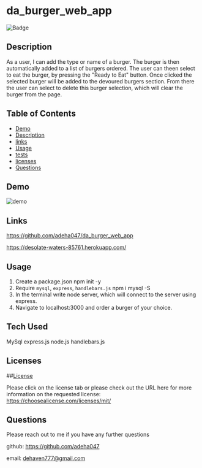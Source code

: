 # da_burger_web_app


  ![Badge](https://img.shields.io/badge/license-MIT-blue)

  ## Description 

  As a user, I can add the type or name of a burger. The burger is then automatically added to a list of burgers ordered. The user can theen select to eat the burger, by pressing the "Ready to Eat" button. Once clicked the selected burger will be added to the devoured burgers section. From there the user can select to delete this burger selection, which will clear the burger from the page. 


## Table of Contents

* [Demo](#demo)
* [Description](#Description)
* [links](#links)
* [Usage](#Usage)
* [tests](#tests)
* [licenses](#licenses)
* [Questions](#Questions)


## Demo

![demo](/assets/da_burger_app.gif)

## Links 


https://github.com/adeha047/da_burger_web_app

https://desolate-waters-85761.herokuapp.com/



## Usage

1. Create a package.json
npm init -y
2. Require `mysql`, `express`, `handlebars.js`
npm i mysql -S
3. In the terminal write node server, which will connect to the server using express. 
4. Navigate to localhost:3000 and order a burger of your choice. 


## Tech Used

MySql
express.js
node.js
handlebars.js


## Licenses

##[License](https://choosealicense.com/licenses/mit/)

Please click on the license tab or please check out the URL here for more information on the requested license: https://choosealicense.com/licenses/mit/


## Questions

Please reach out to me if you have any further questions 

github: https://github.com/adeha047

email: dehaven777@gmail.com